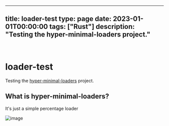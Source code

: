 
---
title: loader-test
type: page
date: 2023-01-01T00:00:00
tags: ["Rust"]
description: "Testing the hyper-minimal-loaders project."
---


<br>

# loader-test
Testing the [hyper-minimal-loaders](https://github.com/jakeroggenbuck/hyper-minimal-loaders) project.

## What is hyper-minimal-loaders?
It's just a simple percentage loader

![image](https://github.com/JakeRoggenbuck/loader-test/assets/35516367/b9fb9b1b-7948-416f-9aa9-6d0d58f1612a)
